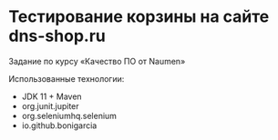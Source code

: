 # Тестирование корзины на сайте dns-shop.ru
Задание по курсу «Качество ПО от Naumen»

Использованные технологии:
- JDK 11 + Maven
- org.junit.jupiter
- org.seleniumhq.selenium
- io.github.bonigarcia
